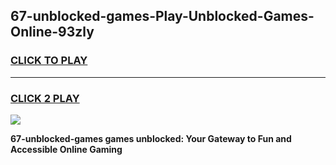 
## 67-unblocked-games-Play-Unblocked-Games-Online-93zly
<h3>
<a href="https://premium76.site?title=67-unblocked-games&ref=25A">CLICK TO PLAY</a></h3>
<hr>

<h3>
<a href="https://premium76.site?title=67-unblocked-games&ref=25A">CLICK 2 PLAY</a>
  
</h3>

<a href="https://premium76.site?title=67-unblocked-games&ref=25A"><img src="https://clearcache.store/games.png"></a>


**67-unblocked-games games unblocked: Your Gateway to Fun and Accessible Online Gaming**
